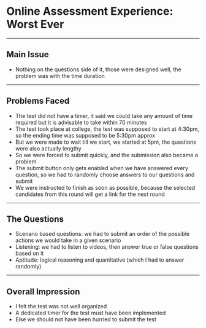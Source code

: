 # Online Assessment Experience: Worst Ever

---

## Main Issue
- Nothing on the questions side of it, those were designed well, the problem was with the time duration  

---

## Problems Faced
- The test did not have a timer, it said we could take any amount of time required but it is advisable to take within 70 minutes  
- The test took place at college, the test was supposed to start at 4:30pm, so the ending time was supposed to be 5:30pm approx  
- But we were made to wait till we start, we started at 5pm, the questions were also actually lengthy  
- So we were forced to submit quickly, and the submission also became a problem  
- The submit button only gets enabled when we have answered every question, so we had to randomly choose answers to our questions and submit  
- We were instructed to finish as soon as possible, because the selected candidates from this round will get a link for the next round  

---

## The Questions
- Scenario based questions: we had to submit an order of the possible actions we would take in a given scenario  
- Listening: we had to listen to videos, then answer true or false questions based on it  
- Aptitude: logical reasoning and quantitative (which I had to answer randomly)  

---

## Overall Impression
- I felt the test was not well organized  
- A dedicated timer for the test must have been implemented  
- Else we should not have been hurried to submit the test  
